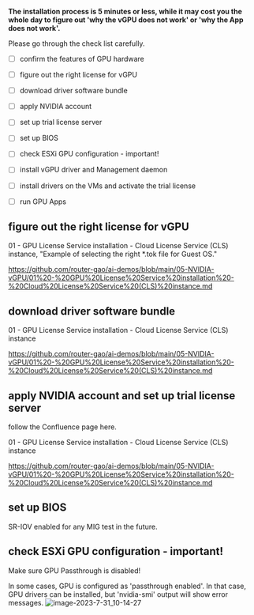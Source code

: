 **The installation process is 5 minutes or less, while it may cost you the whole day to figure out 'why the vGPU does not work' or 'why the App does not work'.**

Please go through the check list carefully. 

- [ ] confirm the features of GPU hardware

- [ ] figure out the right license for vGPU
- [ ] download driver software bundle
- [ ] apply NVIDIA account
- [ ] set up trial license server
- [ ] set up BIOS
- [ ] check ESXi GPU configuration - important!
- [ ] install vGPU driver and Management daemon
- [ ] install drivers on the VMs and activate the trial license
- [ ] run GPU Apps

## figure out the right license for vGPU

01 - GPU License Service installation - Cloud License Service (CLS) instance, "Example of selecting the right *.tok file for Guest OS."

https://github.com/router-gao/ai-demos/blob/main/05-NVIDIA-vGPU/01%20-%20GPU%20License%20Service%20installation%20-%20Cloud%20License%20Service%20(CLS)%20instance.md

## download driver software bundle

01 - GPU License Service installation - Cloud License Service (CLS) instance

https://github.com/router-gao/ai-demos/blob/main/05-NVIDIA-vGPU/01%20-%20GPU%20License%20Service%20installation%20-%20Cloud%20License%20Service%20(CLS)%20instance.md

## apply NVIDIA account and set up trial license server

follow the Confluence page here.

01 - GPU License Service installation - Cloud License Service (CLS) instance

https://github.com/router-gao/ai-demos/blob/main/05-NVIDIA-vGPU/01%20-%20GPU%20License%20Service%20installation%20-%20Cloud%20License%20Service%20(CLS)%20instance.md

## set up BIOS

SR-IOV enabled for any MIG test in the future.

## check ESXi GPU configuration - important!

Make sure GPU Passthrough is disabled!

In some cases, GPU is configured as 'passthrough enabled'. In that case, GPU drivers can be installed, but 'nvidia-smi' output will show error messages.
![image-2023-7-31_10-14-27](https://github.com/router-gao/ai-demos/assets/144886373/e8ccb6fa-a7b4-46b1-891b-aa7b1123e507)

